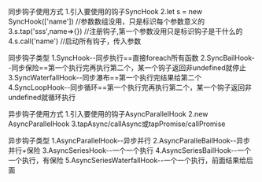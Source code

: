

同步钩子使用方式
    1.引入要使用的钩子SyncHook
    2.let s = new SyncHook(['name']) //参数数组没用，只是标识每个参数意义的
    3.s.tap('sss',name=>{}) //注册钩子,第一个参数没用只是标识钩子是干什么的
    4.s.call('name') //启动所有钩子，传入参数


同步钩子类型
    1.SyncHook--同步执行==直接foreach所有函数
    2.SyncBailHook--同步保险==第一个执行完再执行第二个，某一个钩子返回非undefined就停止
    3.SyncWaterfallHook--同步瀑布==第一个执行完结果给第二个
    4.SyncLoopHook--同步循环==第一个执行完再执行第二个，某一个钩子返回非undefined就循环执行


异步钩子使用方式
    1.引入要使用的钩子AsyncParallelHook
    2.new AsyncParallelHook
    3.tapAsync/callAsync或tapPromise/callPromise

异步钩子类型
    1.AsyncParallelHook--异步并行
    2.AsyncParalleBailHook--异步并行+保险
    3.AsyncSeriesHook--一个一个执行
    4.AsyncSeriesBailHook--一个一个执行，有保险
    5.AsyncSeriesWaterfallHook--一个一个执行，前面结果给后面

